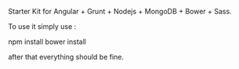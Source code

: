 Starter Kit for Angular + Grunt + Nodejs + MongoDB + Bower + Sass.

To use it simply use :

npm install
bower install

after that everything should be fine.